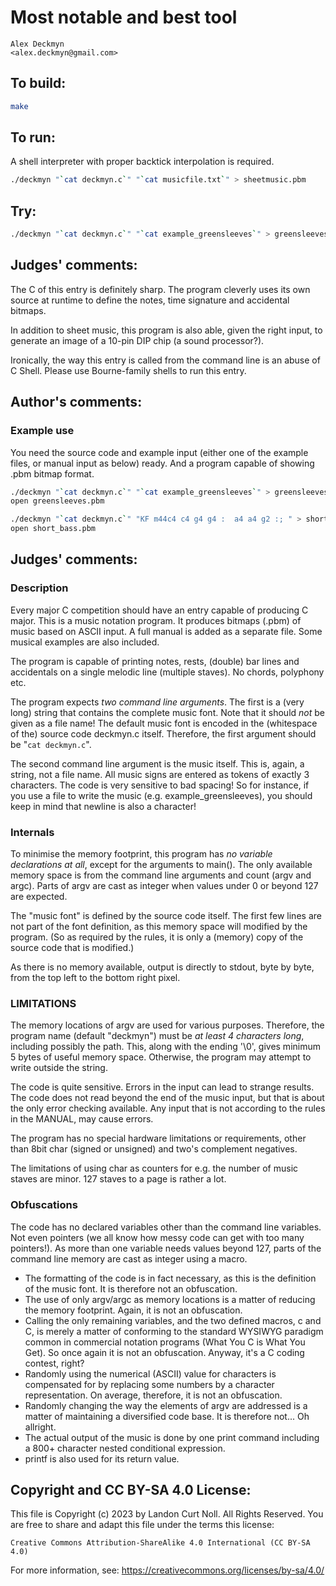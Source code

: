 # Most notable and best tool

    Alex Deckmyn  
    <alex.deckmyn@gmail.com>  

## To build:

```sh
make
```

## To run:

A shell interpreter with proper backtick interpolation is required.

```sh
./deckmyn "`cat deckmyn.c`" "`cat musicfile.txt`" > sheetmusic.pbm
```

## Try:

```sh
./deckmyn "`cat deckmyn.c`" "`cat example_greensleeves`" > greensleeves.pbm
```

## Judges' comments:

The C of this entry is definitely sharp. The program cleverly uses its own
source at runtime to define the notes, time signature and accidental bitmaps.

In addition to sheet music, this program is also able, given the right input,
to generate an image of a 10-pin DIP chip (a sound processor?).

Ironically, the way this entry is called from the command line is an abuse of C Shell.
Please use Bourne-family shells to run this entry.

## Author's comments:

### Example use

You need the source code and example input (either one of the example files, or manual input as below) ready. And a program capable of showing .pbm bitmap format.

```sh
./deckmyn "`cat deckmyn.c`" "`cat example_greensleeves`" > greensleeves.pbm
open greensleeves.pbm
```

```sh
./deckmyn "`cat deckmyn.c`" "KF m44c4 c4 g4 g4 :  a4 a4 g2 :; " > short_bass.pbm
open short_bass.pbm
```

## Judges' comments:

### Description

Every major C competition should have an entry capable of producing C major.
This is a music notation program. It produces bitmaps (.pbm) of music based on ASCII input. A full manual is added as a separate file. Some musical examples are also included.

The program is capable of printing notes, rests, (double) bar lines and accidentals on a single melodic line (multiple staves). No chords, polyphony etc.

The program expects *two command line arguments*. The first is a (very long) string that contains the complete music font. Note that it should *not* be given as a file name! The default music font is encoded in the (whitespace of the) source code deckmyn.c itself. Therefore, the first argument should be "`cat deckmyn.c`".

The second command line argument is the music itself. This is, again, a string, not a file name. All music signs are entered as tokens of exactly 3 characters. The code is very sensitive to bad spacing! So for instance, if you use a file to write the music (e.g. example\_greensleeves), you should keep in mind that newline is also a character! 

### Internals

To minimise the memory footprint, this program has *no variable declarations at all*, except for the arguments to main(). The only available memory space is from the command line arguments and count (argv and argc). Parts of argv are cast as integer when values under 0 or beyond 127 are expected.

The "music font" is defined by the source code itself. The first few lines are not part of the font definition, as this memory space will modified by the program. (So as required by the rules, it is only a (memory) copy of the source code that is modified.)

As there is no memory available, output is directly to stdout, byte by byte, from the top left to the bottom right pixel.

### LIMITATIONS

The memory locations of argv are used for various purposes. Therefore, the program name (default "deckmyn") must be *at least 4 characters long*, including possibly the path. This, along with the ending '\0', gives minimum 5 bytes of useful memory space. Otherwise, the program may attempt to write outside the string. 

The code is quite sensitive. Errors in the input can lead to strange results. The code does not read beyond the end of the music input, but that is about the only error checking available. Any input that is not according to the rules in the MANUAL, may cause errors. 

The program has no special hardware limitations or requirements, other than 8bit char (signed or unsigned) and two's complement negatives. 

The limitations of using char as counters for e.g. the number of music staves are minor. 127 staves to a page is rather a lot.

### Obfuscations

The code has no declared variables other than the command line variables. Not even pointers (we all know how messy code can get with too many pointers!). As more than one variable needs values beyond 127, parts of the command line memory are cast as integer using a macro.

- The formatting of the code is in fact necessary, as this is the definition of the music font. It is therefore not an obfuscation.
- The use of only argv/argc as memory locations is a matter of reducing the memory footprint. Again, it is not an obfuscation.
- Calling the only remaining variables, and the two defined macros, c and C, is merely a matter of conforming to the standard WYSIWYG paradigm common in commercial notation programs (What You C is What You Get). So once again it is not an obfuscation. Anyway, it's a C coding contest, right?
- Randomly using the numerical (ASCII) value for characters is compensated for by replacing some numbers by a character representation. On average, therefore, it is not an obfuscation.
- Randomly changing the way the elements of argv are addressed is a matter of maintaining a diversified code base. It is therefore not... Oh allright.
- The actual output of the music is done by one print command including a 800+ character nested conditional expression.
- printf is also used for its return value.

## Copyright and CC BY-SA 4.0 License:

This file is Copyright (c) 2023 by Landon Curt Noll.  All Rights Reserved.
You are free to share and adapt this file under the terms this license:

    Creative Commons Attribution-ShareAlike 4.0 International (CC BY-SA 4.0)

For more information, see: https://creativecommons.org/licenses/by-sa/4.0/
